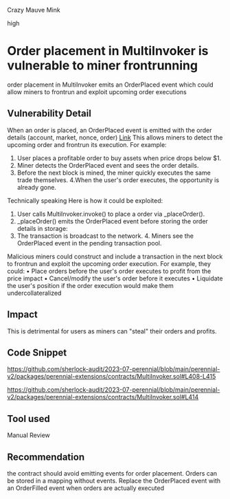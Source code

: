 Crazy Mauve Mink

high

# Order placement in MultiInvoker is vulnerable to miner frontrunning
order placement in MultiInvoker emits an OrderPlaced event which could allow miners to frontrun and exploit upcoming order executions
## Vulnerability Detail 
When an order is placed, an OrderPlaced event is emitted with the order details (account, market, nonce, order) [Link](https://github.com/sherlock-audit/2023-07-perennial/blob/main/perennial-v2/packages/perennial-extensions/contracts/MultiInvoker.sol#L408-L415)
This allows miners to detect the upcoming order and frontrun its execution. For example:
1. User places a profitable order to buy assets when price drops below $1.
2. Miner detects the OrderPlaced event and sees the order details.
3. Before the next block is mined, the miner quickly executes the same trade themselves.
4.When the user's order executes, the opportunity is already gone.

Technically speaking 
Here is how it could be exploited:
1.	User calls MultiInvoker.invoke() to place a order via _placeOrder().
2.	_placeOrder() emits the OrderPlaced event before storing the order details in storage:
3. The transaction is broadcast to the network. 4. Miners see the OrderPlaced event in the pending transaction pool.

Malicious miners could construct and include a transaction in the next block to frontrun and exploit the upcoming order execution. For example, they could:
• Place orders before the user's order executes to profit from the price impact
• Cancel/modify the user's order before it executes
• Liquidate the user's position if the order execution would make them undercollateralized


## Impact
This is detrimental for users as miners can "steal" their orders and profits.
## Code Snippet
https://github.com/sherlock-audit/2023-07-perennial/blob/main/perennial-v2/packages/perennial-extensions/contracts/MultiInvoker.sol#L408-L415

https://github.com/sherlock-audit/2023-07-perennial/blob/main/perennial-v2/packages/perennial-extensions/contracts/MultiInvoker.sol#L414

## Tool used
Manual Review

## Recommendation 
the contract should avoid emitting events for order placement. Orders can be stored in a mapping without events. Replace the OrderPlaced event with an OrderFilled event when orders are actually executed